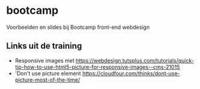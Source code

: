 # bootcamp
Voorbeelden en slides bij Bootcamp front-end webdesign

## Links uit de training
- Responsive images met  https://webdesign.tutsplus.com/tutorials/quick-tip-how-to-use-html5-picture-for-responsive-images--cms-21015
 - 'Don't use picture element https://cloudfour.com/thinks/dont-use-picture-most-of-the-time/
 
